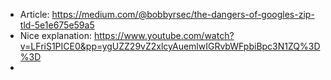 - Article: https://medium.com/@bobbyrsec/the-dangers-of-googles-zip-tld-5e1e675e59a5
- Nice explanation: https://www.youtube.com/watch?v=LFriS1PICE0&pp=ygUZZ29vZ2xlcyAuemlwIGRvbWFpbiBpc3N1ZQ%3D%3D
- 
